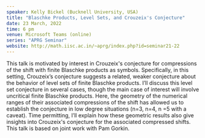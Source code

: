 ```yaml
---
speaker: Kelly Bickel (Bucknell University, USA)
title: "Blaschke Products, Level Sets, and Crouzeix's Conjecture"
date: 23 March, 2022
time: 6 pm
venue: Microsoft Teams (online)
series: "APRG Seminar"
website: http://math.iisc.ac.in/~aprg/index.php?id=seminar21-22
---
```


This talk is motivated by interest in Crouzeix's conjecture for compressions
of the shift with finite Blaschke products as symbols. Specifically, in this
setting, Crouzeix’s conjecture suggests a related, weaker conjecture about
the behavior of level sets of finite Blaschke products. I’ll discuss this
level set conjecture in several cases, though the main case of interest will
involve uncritical finite Blaschke products. Here, the geometry of the numerical
ranges of their associated compressions of the shift has allowed us to establish
the conjecture in low degree situations (n=3, n=4, n =5 with a caveat). Time
permitting, I’ll explain how these geometric results also give insights into
Crouzeix's conjecture for the associated compressed shifts. This talk is based
on joint work with Pam Gorkin.
